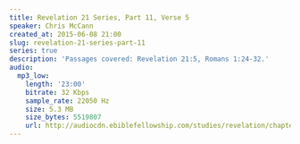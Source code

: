 ```yaml
---
title: Revelation 21 Series, Part 11, Verse 5
speaker: Chris McCann
created_at: 2015-06-08 21:00
slug: revelation-21-series-part-11
series: true
description: 'Passages covered: Revelation 21:5, Romans 1:24-32.'
audio:
  mp3_low:
    length: '23:00'
    bitrate: 32 Kbps
    sample_rate: 22050 Hz
    size: 5.3 MB
    size_bytes: 5519807
    url: http://audiocdn.ebiblefellowship.com/studies/revelation/chapter-21/2015.06.08_McCann_-_Revelation_21_Series_Part_11.mp3
---
```

